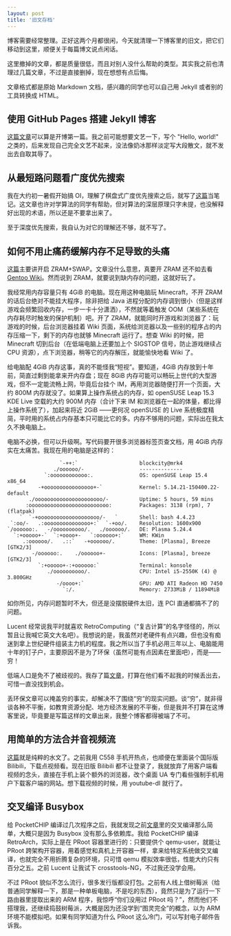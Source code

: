 ```yaml
---
layout: post
title: '旧文存档'
---
```

博客需要经常整理。正好这两个月都很闲，今天就清理一下博客里的旧文，把它们移动到这里，顺便关于每篇博文说点闲话。

这里撤掉的文章，都是质量很低，而且对别人没什么帮助的类型。其实我之前也清理过几篇文章，不过是直接删掉，现在想想有点后悔。

文章格式都是原始 Markdown 文档，感兴趣的同学也可以自己用 Jekyll 或者别的工具转换成 HTML。

## 使用 GitHub Pages 搭建 Jekyll 博客

[这篇文章](https://raw.githubusercontent.com/Ratizux/Ratizux.github.io/master/res/misc/2019-02-18-1.md)可以算是开博第一篇。我之前可能想要文艺一下，写个 "Hello, world!" 之类的，后来发现自己完全文艺不起来，没法像奶冰那样淡定写大段散文，就不发出去自取其辱了。

## 从最短路问题看广度优先搜索

我在大约初一暑假开始搞 OI，理解了棋盘式广度优先搜索之后，就写了[这篇](https://raw.githubusercontent.com/Ratizux/Ratizux.github.io/master/res/misc/2019-07-24-1.md)当笔记。这文章也许对学算法的同学有帮助，但对算法的深层原理只字未提，也没解释好出现的术语，所以还是不要拿出来了。

至于深度优先搜索，我自认为对它的理解还不够，就不写了。

## 如何不用止痛药缓解内存不足导致的头痛

[这篇](https://raw.githubusercontent.com/Ratizux/Ratizux.github.io/master/res/misc/2020-03-17-1.md)主要讲开启 ZRAM+SWAP。文章没什么意思，真要开 ZRAM 还不如去看 [Gentoo Wiki](https://wiki.gentoo.org/wiki/Zram)。然而说到 ZRAM，就要说到缺内存的问题，这就好玩了。

我经常用内存容量只有 4GiB 的电脑。现在用这种电脑玩 Minecraft，不开 ZRAM 的话后台绝对不能挂大程序，除非把给 Java 进程分配的内存调到很小（但是这样游戏会频繁回收内存，一步一卡十分潇洒），不然就等着触发 OOM（某些系统在内存耗尽时触发的保护机制）吧。开了 ZRAM，就能同时开游戏和浏览器了：玩游戏的时候，后台浏览器挂着 Wiki 页面，系统给浏览器以及一些别的程序占的内存压缩一下，剩下的内存也就够 Minecraft 运行了。想查 Wiki 的时候，把 Minecraft 切到后台（在低端电脑上还要加上个 SIGSTOP 信号，防止游戏继续占 CPU 资源），点下浏览器，稍等它的内存解压，就能愉快地看 Wiki 了。

给电脑配 4GiB 内存这事，真的不能怪我“短视”。要知道，4GiB 内存放到十年前，简直过剩到能拿来开内存盘；现在 8GiB 内存可能可以畅玩上世代的大型游戏，但不一定能流畅上网，毕竟后台挂个 IM，再用浏览器随便打开一个页面，大约 800M 内存就没了。如果算上操作系统占的内存，如 openSUSE Leap 15.3 KDE Live 空载的大约 900M 内存（合计下来 IM 和浏览器在一起的体量，都比得上操作系统了），加起来将近 2GiB ——更何况 openSUSE 的 Live 系统极度精简，平时用的系统占内存基本只可能比它的多。内存不够用的问题，实际出在我太久不换电脑上。

电脑不必换，但可以升级啊。写代码要开很多浏览器标签页查文档，用 4GiB 内存实在太痛苦。我现在用的电脑是这样的：

```
                 `-++:`                    blockcity@mrk4
               ./oooooo/-                  --------------
            `:oooooooooooo:.               OS: openSUSE Leap 15.4 x86_64
          -+oooooooooooooooo+-`            Kernel: 5.14.21-150400.22-default
       ./oooooooooooooooooooooo/-          Uptime: 5 hours, 59 mins
      :oooooooooooooooooooooooooo:         Packages: 3138 (rpm), 7 (flatpak)
    `  `-+oooooooooooooooooooo/-   `       Shell: bash 4.4.23
 `:oo/-   .:ooooooooooooooo+:`  `-+oo/.    Resolution: 1600x900
`/oooooo:.   -/oooooooooo/.   ./oooooo/.   DE: Plasma 5.24.4
  `:+ooooo+-`  `:+oooo+-   `:oooooo+:`     WM: KWin
     .:oooooo/.   .::`   -+oooooo/.        Theme: [Plasma], Breeze [GTK2/3]
        -/oooooo:.    ./oooooo+-           Icons: [Plasma], breeze [GTK2/3]
          `:+ooooo+-:+oooooo:`             Terminal: konsole
             ./oooooooooo/.                CPU: Intel i5-2550K (4) @ 3.800GHz
                -/oooo+:`                  GPU: AMD ATI Radeon HD 7450
                  `:/.                     Memory: 2733MiB / 11894MiB
```

如你所见，内存问题暂时不大，但还是没摆脱硬件太旧，连 PCI 直通都搞不了的问题。

Lucent 经常说我平时就喜欢 RetroComputing（“复古计算”的名字怪怪的，所以暂且让我喊它英文大名吧）。我想说的是，我虽然对老硬件有点兴趣，但也没有痴迷到拿上世纪硬件组装主力机的程度。我之所以当了手机必用三年以上、电脑能用十年的钉子户，主要原因不是为了环保（虽然可能有点因素在里面吧），而是——穷！

低端人口是免不了被歧视的。我存了篇[文章](https://www.fastcompany.com/90165365/smartphones-are-wrecking-the-planet-faster-than-anyone-expected)，打算在他们看不起我的时候丢出去，可惜一直没找到机会。

丢环保文章可以掩盖穷的事实，却解决不了围绕“穷”的现实问题。谈“穷”，就非得谈各种不平衡，如教育资源分配、地方经济发展的不平衡，但是我并不打算在这博客里说，毕竟要是写篇这样的文章出来，我整个博客都得被端了不可。

## 用简单的方法合并音视频流

[这篇](https://raw.githubusercontent.com/Ratizux/Ratizux.github.io/master/res/misc/2020-08-08-1.md)就是纯粹的水文了。之前我用 C558 手机开热点，也顺便在里面装个国际版 Bilibili，下载点视频看。现在旧版 Bilibili 都不让登录了，我就放弃了用客户端看视频的念头，直接在手机上装个额外的浏览器，改个桌面 UA 专门看些强制手机用户下载客户端的网站。想下载视频的时候，用 youtube-dl 就行了。

## 交叉编译 Busybox

给 PocketCHIP 编译过几次程序之后，我就发现之前[文章](https://raw.githubusercontent.com/Ratizux/Ratizux.github.io/master/res/misc/2020-08-15-1.md)里的交叉编译那么简单，大概只是因为 Busybox 没有那么多依赖库。我给 PocketCHIP 编译 RetroArch，实际上是在 PRoot 容器里进行的：只要提供个 qemu-user，就能让 PRoot 跨架构开容器，用着感觉和真机上开容器一样，拿来给特定系统做交叉编译，也就完全不用折腾复杂的环境，只可惜 qemu 模拟效率很低，性能大约只有百分之五。之前 Lucent 让我试下 crosstools-NG，不过我还没学会用。

不过 PRoot 貌似不怎么流行，很多发行版都没打包。之前有人线上借树莓派（给普通同学解释一下，那是一种单板电脑，不是吃的东西），竟然只是为了运行一下路由器里提取出来的 ARM 程序，我惊呼“你们没用过 PRoot 吗？”，然而他们不搭理我，还继续捣鼓树莓派，大概是因为还没学到“图灵完全”的概念，以为 ARM 环境不能模拟吧。如果有同学知道为什么 PRoot 这么冷门，可以写封电子邮件告诉我。
